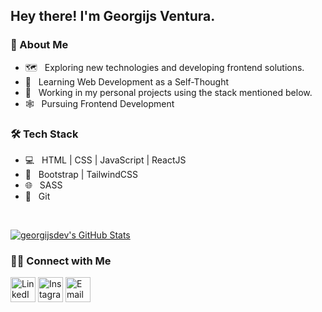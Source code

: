 <h2> Hey there! I'm Georgijs Ventura.</h2>

<h3> 👱 About Me </h3>

- 🗺️ &nbsp; Exploring new technologies and developing frontend solutions.
- 🌱 &nbsp; Learning Web Development as a Self-Thought
- 💼 &nbsp; Working in my personal projects using the stack mentioned below.
- 🕸️ &nbsp; Pursuing Frontend Development

<h3>🛠 Tech Stack</h3>

- 💻 &nbsp; HTML | CSS | JavaScript | ReactJS
- 🎨 &nbsp; Bootstrap | TailwindCSS
- 🌐 &nbsp; SASS
- 🔧 &nbsp; Git

<br/>

[![georgijsdev's GitHub Stats](https://github-readme-stats.vercel.app/api?username=georgijsdev&show_icons=true)](https://github.com/georgijsdev)

<h3> 🤝🏻 Connect with Me </h3>

<p align="left">
<a href="https://www.linkedin.com/in/germans-ventura/"><img width="40px" alt="LinkedIn" src="https://image.flaticon.com/icons/svg/1384/1384088.svg"></a>
<a href="https://www.instagram.com/georgijs.dev/"><img width="40px" alt="Instagram" src="https://image.flaticon.com/icons/svg/1384/1384031.svg"></a>
<a href="mailto:ventura55g@gmail.com"><img width="40px" alt="Email" src="https://image.flaticon.com/icons/svg/2991/2991151.svg"></a>
